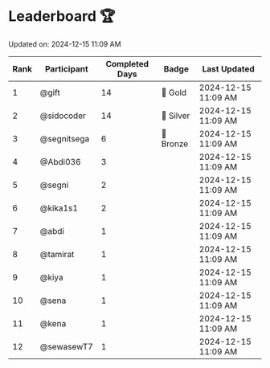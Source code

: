 # Leaderboard 🏆

Updated on: 2024-12-15 11:09 AM

| Rank | Participant       | Completed Days | Badge      | Last Updated         |
|------|-------------------|----------------|------------|----------------------|
| 1    | @gift             | 14             | 🏅 Gold     | 2024-12-15 11:09 AM |
| 2    | @sidocoder        | 14             | 🥈 Silver   | 2024-12-15 11:09 AM |
| 3    | @segnitsega       | 6              | 🥉 Bronze   | 2024-12-15 11:09 AM |
| 4    | @Abdi036          | 3              |            | 2024-12-15 11:09 AM |
| 5    | @segni            | 2              |            | 2024-12-15 11:09 AM |
| 6    | @kika1s1          | 2              |            | 2024-12-15 11:09 AM |
| 7    | @abdi             | 1              |            | 2024-12-15 11:09 AM |
| 8    | @tamirat          | 1              |            | 2024-12-15 11:09 AM |
| 9    | @kiya             | 1              |            | 2024-12-15 11:09 AM |
| 10   | @sena             | 1              |            | 2024-12-15 11:09 AM |
| 11   | @kena             | 1              |            | 2024-12-15 11:09 AM |
| 12   | @sewasewT7        | 1              |            | 2024-12-15 11:09 AM |
